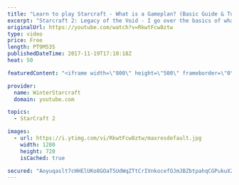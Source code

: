 ```yaml
---
title: "Learn to play Starcraft - What is a Gameplan? (Basic Guide & Tutorial)"
excerpt: "Starcraft 2: Legacy of the Void - I go over the basics of what a gameplan in starcraft 2 is and how to put one together.  Note this is not a guide on WHAT gameplan you should be using as each race!"
originalUrl: https://youtube.com/watch?v=RkwtFcw8ztw
type: video
price: Free
length: PT9M53S
publishedDateTime: 2017-11-19T17:10:18Z
heat: 50

featuredContent: "<iframe width=\"800\" height=\"500\" frameborder=\"0\" src=\"https://www.youtube.com/embed/RkwtFcw8ztw\" allow=\"accelerometer; autoplay; encrypted-media; gyroscope; picture-in-picture\" allowfullscreen></iframe>"

provider:
  name: WinterStarcraft
  domain: youtube.com

topics:
  - StarCraft 2

images:
  - url: https://i.ytimg.com/vi/RkwtFcw8ztw/maxresdefault.jpg
    width: 1280
    height: 720
    isCached: true

secured: "Aoyuqaslt7cHHElUKo8GOaT5UdWqZTtCrIVnkocefOJmJBZbtpahqCGPukuX2c0DHdx1YPW9qq5PkmRZ7+RucvSiRw9mEXlvlajaVq6XnkDy5zd5sAQ3zTbWCN6gnyx8YSuh1yalgJSMcSmw+4YoUl+iz7+uMdZWqkc5gCZDW67EqboiyjVAlcXCznJzwK0ITum1ri954AmSldBvHlIAwR98dYS2d7OGkuqXdZBH0pFMWEfPcZvxYtJTbp0vY6qJAM2fCm9O7mcprlNgNhoQR3/XN4bqhIOVl/OwBx71FkoyM8Wzn4xZfZLLpuoQ/ZUb/UMtGd55KBwvcXAUZZhLfmKLCNgLJ4Rcxqbpd0MB7FrwQeFKJi7WTmGC0CGChWbOtC67sdVZjMaug4sL0pL1dPdNbr/L93+gjPMojHwMNP8=;RkKuWBas0K5Pco2f5B5KRg=="
---
```


